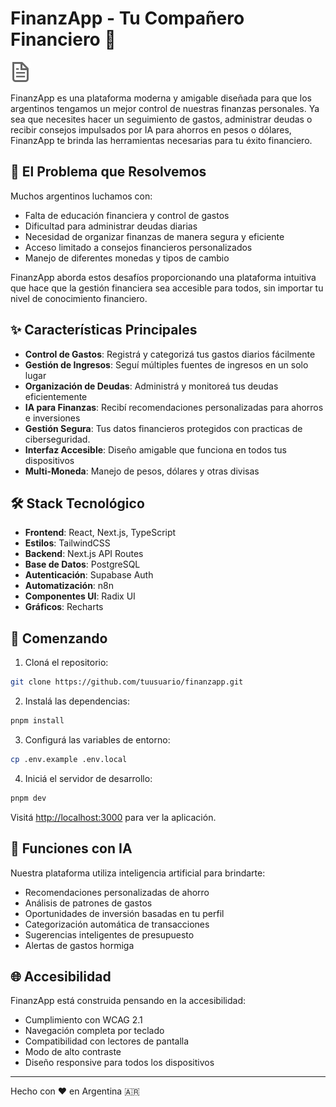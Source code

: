 # FinanzApp - Tu Compañero Financiero 🧉

![FinanzApp Logo](./public/file.svg)

FinanzApp es una plataforma moderna y amigable diseñada para que los argentinos tengamos un mejor control de nuestras finanzas personales. Ya sea que necesites hacer un seguimiento de gastos, administrar deudas o recibir consejos impulsados por IA para ahorros en pesos o dólares, FinanzApp te brinda las herramientas necesarias para tu éxito financiero.

## 🎯 El Problema que Resolvemos

Muchos argentinos luchamos con:
- Falta de educación financiera y control de gastos
- Dificultad para administrar deudas diarias
- Necesidad de organizar finanzas de manera segura y eficiente
- Acceso limitado a consejos financieros personalizados
- Manejo de diferentes monedas y tipos de cambio

FinanzApp aborda estos desafíos proporcionando una plataforma intuitiva que hace que la gestión financiera sea accesible para todos, sin importar tu nivel de conocimiento financiero.

## ✨ Características Principales

- **Control de Gastos**: Registrá y categorizá tus gastos diarios fácilmente
- **Gestión de Ingresos**: Seguí múltiples fuentes de ingresos en un solo lugar
- **Organización de Deudas**: Administrá y monitoreá tus deudas eficientemente
- **IA para Finanzas**: Recibí recomendaciones personalizadas para ahorros e inversiones
- **Gestión Segura**: Tus datos financieros protegidos con practicas de ciberseguridad.
- **Interfaz Accesible**: Diseño amigable que funciona en todos tus dispositivos
- **Multi-Moneda**: Manejo de pesos, dólares y otras divisas

## 🛠️ Stack Tecnológico

- **Frontend**: React, Next.js, TypeScript
- **Estilos**: TailwindCSS
- **Backend**: Next.js API Routes
- **Base de Datos**: PostgreSQL
- **Autenticación**: Supabase Auth
- **Automatización**: n8n
- **Componentes UI**: Radix UI
- **Gráficos**: Recharts

## 🚀 Comenzando

1. Cloná el repositorio:
```bash
git clone https://github.com/tuusuario/finanzapp.git
```

2. Instalá las dependencias:
```bash
pnpm install
```

3. Configurá las variables de entorno:
```bash
cp .env.example .env.local
```

4. Iniciá el servidor de desarrollo:
```bash
pnpm dev
```

Visitá [http://localhost:3000](http://localhost:3000) para ver la aplicación.

## 🤖 Funciones con IA

Nuestra plataforma utiliza inteligencia artificial para brindarte:
- Recomendaciones personalizadas de ahorro
- Análisis de patrones de gastos
- Oportunidades de inversión basadas en tu perfil
- Categorización automática de transacciones
- Sugerencias inteligentes de presupuesto
- Alertas de gastos hormiga

## 🌐 Accesibilidad

FinanzApp está construida pensando en la accesibilidad:
- Cumplimiento con WCAG 2.1
- Navegación completa por teclado
- Compatibilidad con lectores de pantalla
- Modo de alto contraste
- Diseño responsive para todos los dispositivos

---

Hecho con ❤️ en Argentina 🇦🇷
